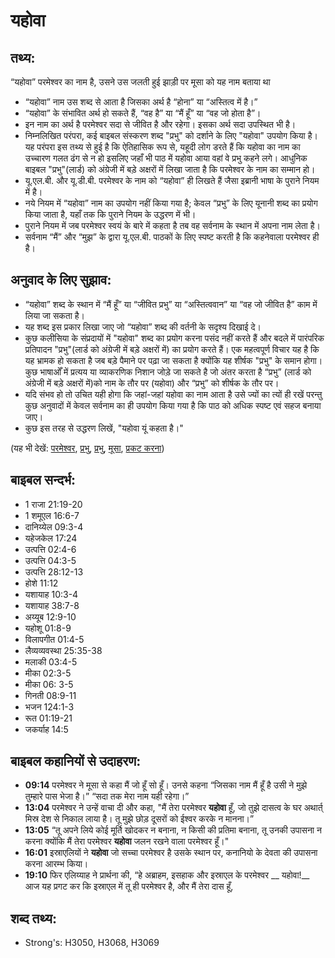 # यहोवा #

## तथ्य: ##

“यहोवा” परमेश्वर का नाम है, उसने उस जलती हुई झाड़ी पर मूसा को यह नाम बताया था 

* “यहोवा” नाम उस शब्द से आता है जिसका अर्थ है “होना” या “अस्तित्व में है।”
* “यहोवा” के संभावित अर्थ हो सकते हैं, “वह है” या “मैं हूँ” या “वह जो होता है”।
* इन नाम का अर्थ है परमेश्वर सदा से जीवित है और रहेगा। इसका अर्थ सदा उपस्थित भी है।
* निम्नलिखित परंपरा, कई बाइबल संस्करण शब्द "प्रभु" को दर्शाने के लिए "यहोवा" उपयोग किया है। यह परंपरा इस तथ्य से हुई है कि ऐतिहासिक रूप से, यहूदी लोग डरते हैं कि यहोवा का नाम का उच्चारण गलत ढंग से न हो इसलिए जहाँ भी पाठ में यहोवा आया वहां वे प्रभु कहने लगे। आधुनिक बाइबल "प्रभु"(लार्ड) को अंग्रेजी में बड़े अक्षरों में लिखा जाता है कि परमेश्वर के नाम का सम्मान हो।
* यू.एल.बी. और यू.डी.बी. परमेश्वर के नाम को “यहोवा” ही लिखते हैं जैसा इब्रानी भाषा के पुराने नियम में है।
* नये नियम में “यहोवा” नाम का उपयोग नहीं किया गया है; केवल “प्रभु” के लिए यूनानी शब्द का प्रयोग किया जाता है, यहाँ तक कि पुराने नियम के उद्धरण में भी।
* पुराने नियम में जब परमेश्वर स्वयं के बारे में कहता है तब वह सर्वनाम के स्थान में अपना नाम लेता है।
* सर्वनाम “मैं” और “मुझ” के द्वारा यू.एल.बी. पाठकों के लिए स्पष्ट करती है कि कहनेवाला परमेश्वर ही है।

## अनुवाद के लिए सुझाव: ##

* “यहोवा” शब्द के स्थान में “मैं हूँ” या “जीवित प्रभु” या “अस्तित्ववान” या “वह जो जीवित है” काम में लिया जा सकता है।
* यह शब्द इस प्रकार लिखा जाए जो “यहोवा” शब्द की वर्तनी के सदृश्य दिखाई दे।
* कुछ कलीसिया के संप्रदायों में "यहोवा" शब्द का प्रयोग करना पसंद नहीं करते हैं और बदले में पारंपरिक प्रतिपादन "प्रभु"(लार्ड को अंग्रेजी में बड़े अक्षरों में) का प्रयोग करते हैं। एक महत्वपूर्ण विचार यह है कि यह भ्रामक हो सकता है जब बड़े पैमाने पर पढ़ा जा सकता है क्योंकि यह शीर्षक "प्रभु" के समान होगा। कुछ भाषाओँ में प्रत्यय या व्याकरणिक निशान जोड़े जा सकते है जो अंतर करता है “प्रभु” (लार्ड को अंग्रेजी में बड़े अक्षरों में)को नाम के तौर पर (यहोवा) और “प्रभु” को शीर्षक के तौर पर।
* यदि संभव हो तो उचित यही होगा कि जहां-जहां यहोवा का नाम आता है उसे ज्यों का त्यों ही रखें परन्तु कुछ अनुवादों में केवल सर्वनाम का ही उपयोग किया गया है कि पाठ को अधिक स्पष्ट एवं सहज बनाया जाए।
* कुछ इस तरह से उद्धरण लिखें, "यहोवा यूं कहता है।"

(यह भी देखें: [परमेश्वर](../god.md), [प्रभु](../lord.md), [प्रभु](../lordgod.md), [मूसा](../moses.md), [प्रकट करना](../reveal.md))

## बाइबल सन्दर्भ: ##

* 1 राजा 21:19-20
* 1 शमूएल 16:6-7
* दानिय्येल 09:3-4
* यहेजकेल 17:24
* उत्पत्ति 02:4-6
* उत्पत्ति 04:3-5
* उत्पत्ति 28:12-13
* होशे 11:12
* यशायाह 10:3-4
* यशायाह 38:7-8
* अय्यूब 12:9-10
* यहोशू 01:8-9
* विलापगीत 01:4-5
* लैव्यव्यवस्था 25:35-38
* मलाकी 03:4-5
* मीका 02:3-5
* मीका 06: 3-5
* गिनती 08:9-11
* भजन 124:1-3
* रूत 01:19-21
* जकर्याह 14:5

## बाइबल कहानियों से उदाहरण: ##

* __09:14__ परमेश्वर ने मूसा से कहा मैं जो हूँ सो हूँ। उनसे कहना “जिसका नाम मैं हूँ है उसी ने मुझे तुम्हारे पास भेजा है।” “सदा तक मेरा नाम यही रहेगा।”
* __13:04__ परमेश्वर ने उन्हें वाचा दी और कहा, "मैं तेरा परमेश्वर __यहोवा__ हूँ, जो तुझे दासत्व के घर अथार्त् मिस्र देश से निकाल लाया है। तू मुझे छोड़ दूसरों को ईश्वर करके न मानना।”
* __13:05__ “तू अपने लिये कोई मूर्ति खोदकर न बनाना, न किसी की प्रतिमा बनाना, तू उनकी उपासना न करना क्योंकि मैं तेरा परमेश्वर __यहोवा__ जलन रखने वाला परमेश्वर हूँ।"
* __16:01__ इस्राएलियों ने __यहोवा__ जो सच्चा परमेश्वर है उसके स्थान पर, कनानियो के देवता की उपासना करना आरम्भ किया।
* __19:10__ फिर एलिय्याह ने प्रार्थना की,  “हे अब्राहम, इसहाक और इस्राएल के परमेश्वर __ यहोवा!__  आज यह प्रगट कर कि इस्राएल में तू ही परमेश्वर है, और मैं तेरा दास हूँ,

## शब्द तथ्य: ##

* Strong's: H3050, H3068, H3069
